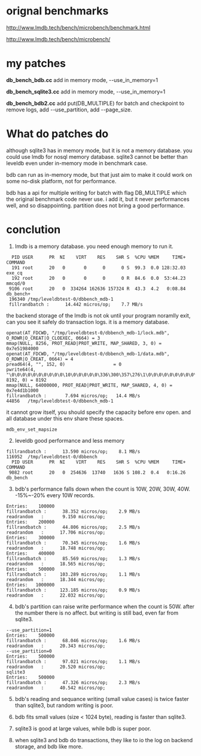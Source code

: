 # orignal benchmarks

http://www.lmdb.tech/bench/microbench/benchmark.html

http://www.lmdb.tech/bench/microbench/

# my patches
**db_bench_bdb.cc** add in memory mode, --use_in_memory=1

**db_bench_sqlite3.cc** add in memory mode, --use_in_memory=1

**db_bench_bdb2.cc** add put(DB_MULTIPLE) for batch and checkpoint to remove logs, add --use_partition, add --page_size.

# What do patches do
although sqlite3 has in memory mode, but it is not a memory database. you could use lmdb for nosql memory database. sqlite3 cannot be better than leveldb even under in-memory mode in benchmark case.

bdb can run as in-memory mode, but that just aim to make it could work on some no-disk platform, not for performance.

bdb has a api for multiple writing for batch with flag DB_MULTIPLE which the original benchmark code never use. i add it, but it never performances well, and so disappointing. partition does not bring a good performance.

# conclution
1. lmdb is a memory database. you need enough memory to run it.
```
  PID USER      PR  NI    VIRT    RES    SHR S  %CPU %MEM     TIME+ COMMAND   
  191 root      20   0       0      0      0 S  99.3  0.0 128:32.03 exe_cq    
  192 root      20   0       0      0      0 R  84.6  0.0  53:44.23 mmcqd/0   
 9106 root      20   0  334264 162636 157324 R  43.3  4.2   0:08.84 db_bench+ 
 196340	/tmp/leveldbtest-0/dbbench_mdb-1
 fillrandbatch :      14.442 micros/op;    7.7 MB/s    
```
the backend storage of the lmdb is not ok until your program noramlly exit, can you see it safely do transaction logs. it is a memory database. 
```
openat(AT_FDCWD, "/tmp/leveldbtest-0/dbbench_mdb-1/lock.mdb", O_RDWR|O_CREAT|O_CLOEXEC, 0664) = 3
mmap(NULL, 8256, PROT_READ|PROT_WRITE, MAP_SHARED, 3, 0) = 0x7e51984000
openat(AT_FDCWD, "/tmp/leveldbtest-0/dbbench_mdb-1/data.mdb", O_RDWR|O_CREAT, 0664) = 4
pread64(4, "", 152, 0)                  = 0
pwrite64(4, "\0\0\0\0\0\0\0\0\0\0\10\0\0\0\0\0\336\300\357\276\1\0\0\0\0\0\0\0\0\0\0\0"..., 8192, 0) = 8192
mmap(NULL, 64000000, PROT_READ|PROT_WRITE, MAP_SHARED, 4, 0) = 0x7e4d1b1000
fillrandbatch :       7.694 micros/op;   14.4 MB/s   
44856	/tmp/leveldbtest-0/dbbench_mdb-1
```
it cannot grow itself, you should specify the capacity before env open. and all database under this env share these spaces.
```
mdb_env_set_mapsize
```
2. leveldb good performance and less memory
```
fillrandbatch :      13.590 micros/op;    8.1 MB/s    
116952	/tmp/leveldbtest-0/dbbench
  PID USER      PR  NI    VIRT    RES    SHR S  %CPU %MEM     TIME+ COMMAND   
 9082 root      20   0  254636  13740   1636 S 108.2  0.4   0:16.26 db_bench 
```
3. bdb's performance falls down when the count is 10W, 20W, 30W, 40W. -15%~-20% every 10W records.
```
Entries:    100000
fillrandbatch :      38.352 micros/op;    2.9 MB/s   
readrandom   :       9.150 micros/op;   
Entries:    200000
fillrandbatch :      44.806 micros/op;    2.5 MB/s   
readrandom   :      17.706 micros/op;   
Entries:    300000
fillrandbatch :      70.345 micros/op;    1.6 MB/s   
readrandom   :      18.748 micros/op;     
Entries:    400000
fillrandbatch :      85.569 micros/op;    1.3 MB/s   
readrandom   :      18.565 micros/op;                
Entries:    500000
fillrandbatch :     103.289 micros/op;    1.1 MB/s   
readrandom   :      18.344 micros/op;                
Entries:   1000000
fillrandbatch :     123.185 micros/op;    0.9 MB/s 
readrandom   :      22.032 micros/op;  
```
4. bdb's partition can raise write performance when the count is 50W. after the number there is no affect. but writing is still bad, even far from sqlite3.
```
--use_partition=1
Entries:    500000
fillrandbatch :      68.046 micros/op;    1.6 MB/s   
readrandom   :      20.343 micros/op;  
--use_partition=0
Entries:    500000
fillrandbatch :      97.021 micros/op;    1.1 MB/s   
readrandom   :      20.520 micros/op;         
sqlite3
Entries:    500000
fillrandbatch :      47.326 micros/op;    2.3 MB/s   
readrandom   :      40.542 micros/op;  
```
5. bdb's reading and sequance writing (small value cases) is twice faster than sqlite3, but random writing is poor.

3. bdb fits small values (size < 1024 byte), reading is faster than sqlite3.

4. sqlite3 is good at large values, while bdb is super poor.

5. when sqlite3 and bdb do transactions, they like to io the log on backend storage, and bdb like more. 
